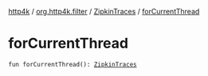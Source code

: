 [http4k](../../index.md) / [org.http4k.filter](../index.md) / [ZipkinTraces](index.md) / [forCurrentThread](./for-current-thread.md)

# forCurrentThread

`fun forCurrentThread(): `[`ZipkinTraces`](index.md)